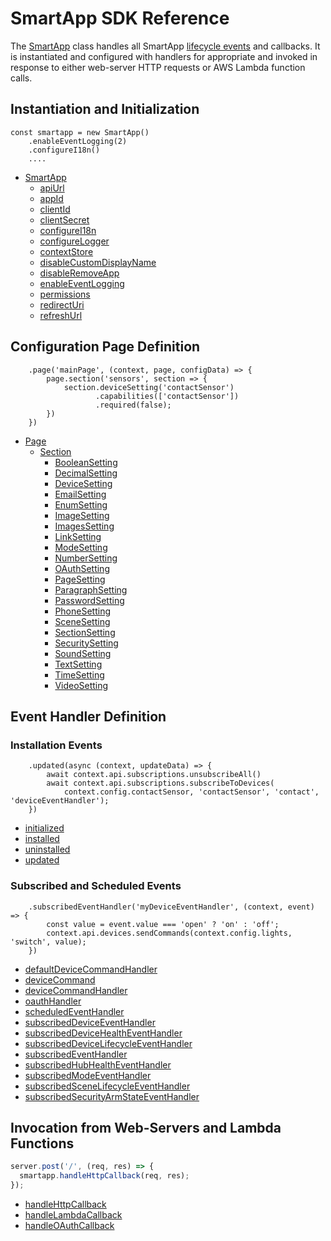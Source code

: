 # SmartApp SDK Reference

The [SmartApp](classes/_smart_app_d_.smartapp.md) class handles all SmartApp 
[lifecycle events](https://smartthings.developer.samsung.com/docs/smartapps/lifecycles.html)
and callbacks. It is instantiated and configured with handlers for appropriate and invoked
in response to either web-server HTTP requests or AWS Lambda function calls. 

## Instantiation and Initialization

```.javascript
const smartapp = new SmartApp()
    .enableEventLogging(2)
    .configureI18n()
    ....
```
* [SmartApp](classes/_smart_app_d_.smartapp.md)
    * [apiUrl](classes/_smart_app_d_.smartapp.md#apiurl)
    * [appId](classes/_smart_app_d_.smartapp.md#appid)
    * [clientId](classes/_smart_app_d_.smartapp.md#clientid)
    * [clientSecret](classes/_smart_app_d_.smartapp.md#clientsecret)
    * [configureI18n](classes/_smart_app_d_.smartapp.md#configurei18n)
    * [configureLogger](classes/_smart_app_d_.smartapp.md#configurelogger)
    * [contextStore](classes/_smart_app_d_.smartapp.md#contextstore)
    * [disableCustomDisplayName](classes/_smart_app_d_.smartapp.md#disablecustomdisplayname)
    * [disableRemoveApp](classes/_smart_app_d_.smartapp.md#disableremoveapp)
    * [enableEventLogging](classes/_smart_app_d_.smartapp.md#enableeventlogging)
    * [permissions](classes/_smart_app_d_.smartapp.md#permissions)
    * [redirectUri](classes/_smart_app_d_.smartapp.md#redirecturi)
    * [refreshUrl](classes/_smart_app_d_.smartapp.md#refreshurl)

## Configuration Page Definition
```.javascript
    .page('mainPage', (context, page, configData) => {
        page.section('sensors', section => {
            section.deviceSetting('contactSensor')
                   .capabilities(['contactSensor'])
                   .required(false);
        })
    })
```
* [Page](classes/_pages_page_d_.page.md)
    * [Section](classes/_pages_section_d_.section.md)
        *  [BooleanSetting](classes/_pages_boolean_setting_d_.booleansetting.md)
        *  [DecimalSetting](classes/_pages_decimal_setting_d_.decimalsetting.md)
        *  [DeviceSetting](classes/_pages_device_setting_d_.devicesetting.md)
        *  [EmailSetting](classes/_pages_email_setting_d_.emailsetting.md)
        *  [EnumSetting](classes/_pages_enum_setting_d_.enumsetting.md)
        *  [ImageSetting](classes/_pages_image_setting_d_.imagesetting.md)
        *  [ImagesSetting](classes/_pages_images_setting_d_.imagessetting.md)
        *  [LinkSetting](classes/_pages_link_setting_d_.linksetting.md)
        *  [ModeSetting](classes/_pages_mode_setting_d_.modesetting.md)
        *  [NumberSetting](classes/_pages_number_setting_d_.numbersetting.md)
        *  [OAuthSetting](classes/_pages_oauth_setting_d_.oauthsetting.md)
        *  [PageSetting](classes/_pages_page_setting_d_.pagesetting.md)
        *  [ParagraphSetting](classes/_pages_paragraph_setting_d_.paragraphsetting.md)
        *  [PasswordSetting](classes/_pages_password_setting_d_.passwordsetting.md)
        *  [PhoneSetting](classes/_pages_phone_setting_d_.phonesetting.md)
        *  [SceneSetting](classes/_pages_scene_setting_d_.scenesetting.md)
        *  [SectionSetting](classes/_pages_section_setting_d_.sectionsetting.md)
        *  [SecuritySetting](classes/_pages_security_setting_d_.securitysetting.md)
        *  [SoundSetting](classes/_pages_sound_setting_d_.soundsetting.md)
        *  [TextSetting](classes/_pages_text_setting_d_.textsetting.md)
        *  [TimeSetting](classes/_pages_time_setting_d_.timesetting.md)
        *  [VideoSetting](classes/_pages_video_setting_d_.videosetting.md)

## Event Handler Definition
### Installation Events
```.javascript
    .updated(async (context, updateData) => {
        await context.api.subscriptions.unsubscribeAll()
        await context.api.subscriptions.subscribeToDevices(
            context.config.contactSensor, 'contactSensor', 'contact', 'deviceEventHandler');
    })
```
* [initialized](classes/_smart_app_d_.smartapp.md#initialized)
* [installed](classes/_smart_app_d_.smartapp.md#installed)
* [uninstalled](classes/_smart_app_d_.smartapp.md#uninstalled)
* [updated](classes/_smart_app_d_.smartapp.md#updated)

### Subscribed and Scheduled Events
```.javascript
    .subscribedEventHandler('myDeviceEventHandler', (context, event) => {
        const value = event.value === 'open' ? 'on' : 'off';
        context.api.devices.sendCommands(context.config.lights, 'switch', value);
    })
```
* [defaultDeviceCommandHandler](classes/_smart_app_d_.smartapp.md#defaultdevicecommandhandler)
* [deviceCommand](classes/_smart_app_d_.smartapp.md#devicecommand)
* [deviceCommandHandler](classes/_smart_app_d_.smartapp.md#devicecommandhandler)
* [oauthHandler](classes/_smart_app_d_.smartapp.md#oauthhandler)
* [scheduledEventHandler](classes/_smart_app_d_.smartapp.md#scheduledeventhandler)
* [subscribedDeviceEventHandler](classes/_smart_app_d_.smartapp.md#subscribeddeviceeventhandler)
* [subscribedDeviceHealthEventHandler](classes/_smart_app_d_.smartapp.md#subscribeddevicehealtheventhandler)
* [subscribedDeviceLifecycleEventHandler](classes/_smart_app_d_.smartapp.md#subscribeddevicelifecycleeventhandler)
* [subscribedEventHandler](classes/_smart_app_d_.smartapp.md#subscribedeventhandler)
* [subscribedHubHealthEventHandler](classes/_smart_app_d_.smartapp.md#subscribedhubhealtheventhandler)
* [subscribedModeEventHandler](classes/_smart_app_d_.smartapp.md#subscribedmodeeventhandler)
* [subscribedSceneLifecycleEventHandler](classes/_smart_app_d_.smartapp.md#subscribedscenelifecycleeventhandler)
* [subscribedSecurityArmStateEventHandler](classes/_smart_app_d_.smartapp.md#subscribedsecurityarmstateeventhandler)

## Invocation from Web-Servers and Lambda Functions
```javascript
server.post('/', (req, res) => {
  smartapp.handleHttpCallback(req, res);
});
```
* [handleHttpCallback](classes/_smart_app_d_.smartapp.md#handlehttpcallback)
* [handleLambdaCallback](classes/_smart_app_d_.smartapp.md#handlelambdacallback)
* [handleOAuthCallback](classes/_smart_app_d_.smartapp.md#handleoauthcallback)
